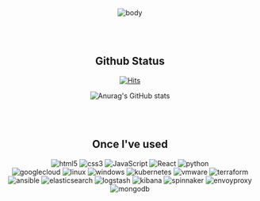 
<br>
<div align="center"> 

![body](https://capsule-render.vercel.app/api?type=cylinder&&color=gradient&customColorList=0,2,3&text=Welcome+to+Haejin's+GitHub!&height=200&fontSize=40)


<!-- [![Typing SVG](https://readme-typing-svg.demolab.com?font=Alkatra&weight=500&size=45&duration=4000&pause=3&color=6994CDEE&center=false&vCenter=false&multiline=true&repeat=true&width=1000&height=100&lines=Welcome+to+Haejin's+GitHub!👋)](https://git.io/typing-svg) -->
 
 
<br> <br>
 ## Github Status
[![Hits](https://hits.seeyoufarm.com/api/count/incr/badge.svg?url=https%3A%2F%2Fgithub.com%2FHaeJinS2&count_bg=%23FFB1C0&title_bg=%23555555&icon=&icon_color=%23E7E7E7&title=hits&edge_flat=false)](https://hits.seeyoufarm.com)

![Anurag's GitHub stats](https://github-readme-stats.vercel.app/api?username=HaeJinS2&show_icons=true&theme=transparent)


<br> <br>
## Once I've used 
![html5](https://img.shields.io/badge/html5-E34F26.svg?&style=for-the-badge&logo=html5&logoColor=white)
![css3](https://img.shields.io/badge/css3-1572B6.svg?&style=for-the-badge&logo=css3&logoColor=white)
![JavaScript](https://img.shields.io/badge/JavaScript-F7DF1E.svg?&style=for-the-badge&logo=JavaScript&logoColor=white)
![React](https://img.shields.io/badge/React-61DAFB.svg?&style=for-the-badge&logo=React&logoColor=white)
![python](https://img.shields.io/badge/python-3776AB.svg?&style=for-the-badge&logo=python&logoColor=white) <br>
![googlecloud](https://img.shields.io/badge/googlecloud-4285F4.svg?&style=for-the-badge&logo=googlecloud&logoColor=black)
![linux](https://img.shields.io/badge/linux-FCC624.svg?&style=for-the-badge&logo=linux&logoColor=black)
![windows](https://img.shields.io/badge/windowsserver-0078D6.svg?&style=for-the-badge&logo=windows&logoColor=black)
![kubernetes](https://img.shields.io/badge/kubernetes-326CE5.svg?&style=for-the-badge&logo=kubernetes&logoColor=black)
![vmware](https://img.shields.io/badge/vmware-607078.svg?&style=for-the-badge&logo=vmware&logoColor=black)
![terraform](https://img.shields.io/badge/terraform-7B42BC.svg?&style=for-the-badge&logo=terraform&logoColor=black)
![ansible](https://img.shields.io/badge/ansible-EE0000.svg?&style=for-the-badge&logo=ansible&logoColor=black)
![elasticsearch](https://img.shields.io/badge/elasticsearch-005571.svg?&style=for-the-badge&logo=elasticsearch&logoColor=black)
![logstash](https://img.shields.io/badge/logstash-005571.svg?&style=for-the-badge&logo=logstash&logoColor=black)
![kibana](https://img.shields.io/badge/kibana-005571.svg?&style=for-the-badge&logo=kibana&logoColor=black)
![spinnaker](https://img.shields.io/badge/spinnaker-139BB4.svg?&style=for-the-badge&logo=spinnaker&logoColor=black)
![envoyproxy](https://img.shields.io/badge/envoyproxy-AC6199.svg?&style=for-the-badge&logo=envoyproxy&logoColor=black)
![mongodb](https://img.shields.io/badge/mongodb-47A248.svg?&style=for-the-badge&logo=mongodb&logoColor=black)
  </div>
